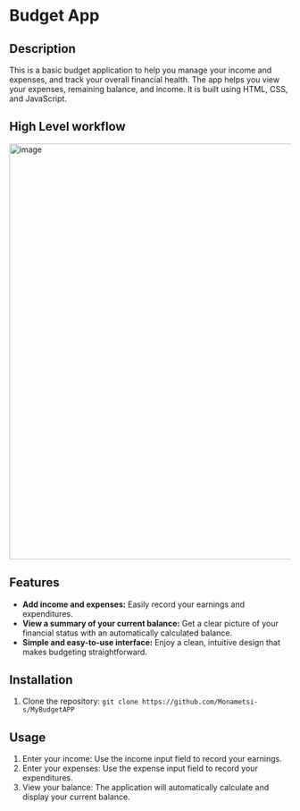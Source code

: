 # Budget App

## Description

This is a basic budget application to help you manage your income and expenses, and track your overall financial health. The app helps you view your expenses, remaining balance, and income. It is built using HTML, CSS, and JavaScript.

## High Level workflow
<img width="1270" height="743" alt="image" src="https://github.com/user-attachments/assets/f27615ce-1dfe-4828-b260-efa22570b876" />

## Features

* **Add income and expenses:** Easily record your earnings and expenditures.
* **View a summary of your current balance:** Get a clear picture of your financial status with an automatically calculated balance.
* **Simple and easy-to-use interface:** Enjoy a clean, intuitive design that makes budgeting straightforward.

## Installation

1.  Clone the repository: `git clone https://github.com/Monametsi-s/MyBudgetAPP`

## Usage

1.  Enter your income: Use the income input field to record your earnings.
2.  Enter your expenses: Use the expense input field to record your expenditures.
3.  View your balance: The application will automatically calculate and display your current balance.

